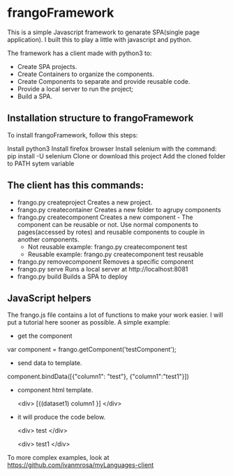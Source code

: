# frangoFramework

This is a simple Javascript framework to genarate SPA(single page application).
I built this to play a little with javascript and python.

The framework has a client made with python3 to:

- Create SPA projects.
- Create Containers to organize the components.
- Create Components to separate and provide reusable code.
- Provide a local server to run the project;
- Build a SPA.

## Installation structure to frangoFramework

To install frangoFramework, follow this steps:

Install python3
Install firefox browser
Install selenium with the command: pip install -U selenium
Clone or download this project
Add the cloned folder to PATH sytem variable

## The client has this commands:
 - frango.py createproject 
   Creates a new project.
 - frango.py createcontainer
   Creates a new folder to agrupy components
 - frango.py createcomponent
   Creates a new component - The component can be reusable or not. Use normal components to pages(accessed by rotes) and reusable components to couple in another components.
     - Not reusable example: frango.py createcomponent test
     - Reusable example: frango.py createcomponent test reusable
 - frango.py removecomponent
   Removes a specific component
 - frango.py serve
   Runs a local server at http://localhost:8081
 - frango.py build
  Builds a SPA to deploy
 
 ## JavaScript helpers
 The frango.js file contains a lot of functions to make your work easier. I will put a tutorial here sooner as possible.
 A simple example:
 
 - get the component
 
 var component = frango.getComponent('testComponent');

 - send data to template.
 
 component.bindData([{"column1": "test"}, {"column1":"test1"}])
 
 
 - component html template.
 
   \<div>
     [{(dataset1) column1 }] 
   \</div>

 
 - it will produce the code below.
 
   \<div>
     test
   \</div>
   
   \<div>
     test1
   \</div>
 
 
 
 To more complex examples, look at https://github.com/ivanmrosa/myLanguages-client
 

